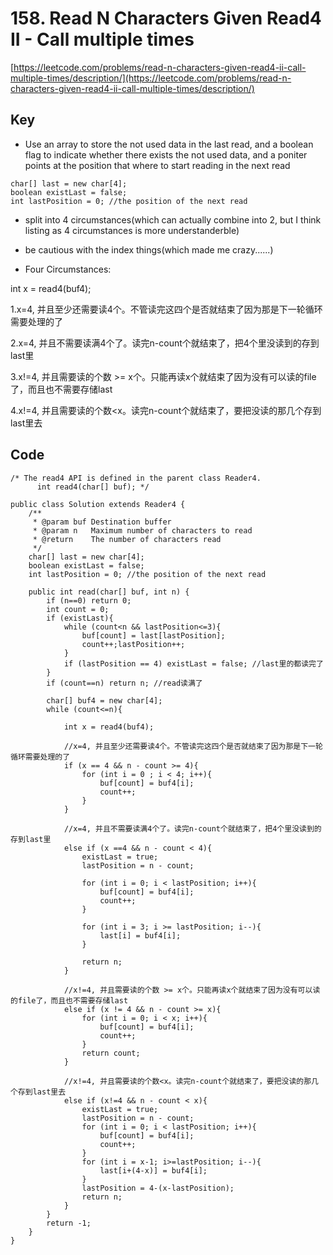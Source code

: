 # 158. Read N Characters Given Read4 II - Call multiple times
[https://leetcode.com/problems/read-n-characters-given-read4-ii-call-multiple-times/description/](https://leetcode.com/problems/read-n-characters-given-read4-ii-call-multiple-times/description/)

## Key
* Use an array to store the not used data in the last read, and a boolean flag to indicate whether there exists the not used data, and a poniter points at the position that where to start reading in the next read
```
char[] last = new char[4];
boolean existLast = false;
int lastPosition = 0; //the position of the next read
```
* split into 4 circumstances(which can actually combine into 2, but I think listing as 4 circumstances is more understanderble)
* be cautious with the index things(which made me crazy......)


* Four Circumstances:

 int x = read4(buf4);
 
 1.x=4, 并且至少还需要读4个。不管读完这四个是否就结束了因为那是下一轮循环需要处理的了
 
 2.x=4, 并且不需要读满4个了。读完n-count个就结束了，把4个里没读到的存到last里
 
 3.x!=4, 并且需要读的个数 >= x个。只能再读x个就结束了因为没有可以读的file了，而且也不需要存储last
 
 4.x!=4, 并且需要读的个数<x。读完n-count个就结束了，要把没读的那几个存到last里去

## Code
```
/* The read4 API is defined in the parent class Reader4.
      int read4(char[] buf); */

public class Solution extends Reader4 {
    /**
     * @param buf Destination buffer
     * @param n   Maximum number of characters to read
     * @return    The number of characters read
     */
    char[] last = new char[4];
    boolean existLast = false;
    int lastPosition = 0; //the position of the next read
    
    public int read(char[] buf, int n) {
        if (n==0) return 0;
        int count = 0;
        if (existLast){
            while (count<n && lastPosition<=3){
                buf[count] = last[lastPosition];
                count++;lastPosition++;
            }
            if (lastPosition == 4) existLast = false; //last里的都读完了
        }
        if (count==n) return n; //read读满了
        
        char[] buf4 = new char[4];
        while (count<=n){
            
            int x = read4(buf4);
            
            //x=4, 并且至少还需要读4个。不管读完这四个是否就结束了因为那是下一轮循环需要处理的了
            if (x == 4 && n - count >= 4){
                for (int i = 0 ; i < 4; i++){
                    buf[count] = buf4[i];
                    count++;
                }
            }
            
            //x=4, 并且不需要读满4个了。读完n-count个就结束了，把4个里没读到的存到last里
            else if (x ==4 && n - count < 4){
                existLast = true;
                lastPosition = n - count;
                
                for (int i = 0; i < lastPosition; i++){
                    buf[count] = buf4[i];
                    count++;
                }
                
                for (int i = 3; i >= lastPosition; i--){
                    last[i] = buf4[i];
                }
                
                return n;
            }
            
            //x!=4, 并且需要读的个数 >= x个。只能再读x个就结束了因为没有可以读的file了，而且也不需要存储last
            else if (x != 4 && n - count >= x){
                for (int i = 0; i < x; i++){
                    buf[count] = buf4[i];
                    count++;
                }
                return count;
            }
            
            //x!=4, 并且需要读的个数<x。读完n-count个就结束了，要把没读的那几个存到last里去
            else if (x!=4 && n - count < x){
                existLast = true;
                lastPosition = n - count;
                for (int i = 0; i < lastPosition; i++){
                    buf[count] = buf4[i];
                    count++;
                }
                for (int i = x-1; i>=lastPosition; i--){
                    last[i+(4-x)] = buf4[i];
                }
                lastPosition = 4-(x-lastPosition);
                return n;
            }
        }
        return -1;
    }
}
```
    
